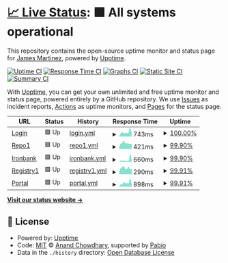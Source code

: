 # [📈 Live Status](https://james-martinez.github.io/dso-mil): <!--live status--> **🟩 All systems operational**

This repository contains the open-source uptime monitor and status page for [James Martinez](https://james-martinez.github.io/dso-mil), powered by [Upptime](https://github.com/upptime/upptime).

[![Uptime CI](https://github.com/james-martinez/dso-mil/workflows/Uptime%20CI/badge.svg)](https://github.com/james-martinez/dso-mil/actions?query=workflow%3A%22Uptime+CI%22)
[![Response Time CI](https://github.com/james-martinez/dso-mil/workflows/Response%20Time%20CI/badge.svg)](https://github.com/james-martinez/dso-mil/actions?query=workflow%3A%22Response+Time+CI%22)
[![Graphs CI](https://github.com/james-martinez/dso-mil/workflows/Graphs%20CI/badge.svg)](https://github.com/james-martinez/dso-mil/actions?query=workflow%3A%22Graphs+CI%22)
[![Static Site CI](https://github.com/james-martinez/dso-mil/workflows/Static%20Site%20CI/badge.svg)](https://github.com/james-martinez/dso-mil/actions?query=workflow%3A%22Static+Site+CI%22)
[![Summary CI](https://github.com/james-martinez/dso-mil/workflows/Summary%20CI/badge.svg)](https://github.com/james-martinez/dso-mil/actions?query=workflow%3A%22Summary+CI%22)

With [Upptime](https://upptime.js.org), you can get your own unlimited and free uptime monitor and status page, powered entirely by a GitHub repository. We use [Issues](https://github.com/james-martinez/dso-mil/issues) as incident reports, [Actions](https://github.com/james-martinez/dso-mil/actions) as uptime monitors, and [Pages](https://james-martinez.github.io/dso-mil) for the status page.

<!--start: status pages-->
<!-- This summary is generated by Upptime (https://github.com/upptime/upptime) -->
<!-- Do not edit this manually, your changes will be overwritten -->
<!-- prettier-ignore -->
| URL | Status | History | Response Time | Uptime |
| --- | ------ | ------- | ------------- | ------ |
| <img alt="" src="https://icons.duckduckgo.com/ip3/login.dso.mil.ico" height="13"> [Login](https://login.dso.mil) | 🟩 Up | [login.yml](https://github.com/james-martinez/dso/commits/HEAD/history/login.yml) | <details><summary><img alt="Response time graph" src="./graphs/login/response-time-week.png" height="20"> 743ms</summary><br><a href="https://james-martinez.github.io/dso-mil/history/login"><img alt="Response time 763" src="https://img.shields.io/endpoint?url=https%3A%2F%2Fraw.githubusercontent.com%2Fjames-martinez%2Fdso%2FHEAD%2Fapi%2Flogin%2Fresponse-time.json"></a><br><a href="https://james-martinez.github.io/dso-mil/history/login"><img alt="24-hour response time 477" src="https://img.shields.io/endpoint?url=https%3A%2F%2Fraw.githubusercontent.com%2Fjames-martinez%2Fdso%2FHEAD%2Fapi%2Flogin%2Fresponse-time-day.json"></a><br><a href="https://james-martinez.github.io/dso-mil/history/login"><img alt="7-day response time 743" src="https://img.shields.io/endpoint?url=https%3A%2F%2Fraw.githubusercontent.com%2Fjames-martinez%2Fdso%2FHEAD%2Fapi%2Flogin%2Fresponse-time-week.json"></a><br><a href="https://james-martinez.github.io/dso-mil/history/login"><img alt="30-day response time 665" src="https://img.shields.io/endpoint?url=https%3A%2F%2Fraw.githubusercontent.com%2Fjames-martinez%2Fdso%2FHEAD%2Fapi%2Flogin%2Fresponse-time-month.json"></a><br><a href="https://james-martinez.github.io/dso-mil/history/login"><img alt="1-year response time 776" src="https://img.shields.io/endpoint?url=https%3A%2F%2Fraw.githubusercontent.com%2Fjames-martinez%2Fdso%2FHEAD%2Fapi%2Flogin%2Fresponse-time-year.json"></a></details> | <details><summary><a href="https://james-martinez.github.io/dso-mil/history/login">100.00%</a></summary><a href="https://james-martinez.github.io/dso-mil/history/login"><img alt="All-time uptime 99.65%" src="https://img.shields.io/endpoint?url=https%3A%2F%2Fraw.githubusercontent.com%2Fjames-martinez%2Fdso%2FHEAD%2Fapi%2Flogin%2Fuptime.json"></a><br><a href="https://james-martinez.github.io/dso-mil/history/login"><img alt="24-hour uptime 100.00%" src="https://img.shields.io/endpoint?url=https%3A%2F%2Fraw.githubusercontent.com%2Fjames-martinez%2Fdso%2FHEAD%2Fapi%2Flogin%2Fuptime-day.json"></a><br><a href="https://james-martinez.github.io/dso-mil/history/login"><img alt="7-day uptime 100.00%" src="https://img.shields.io/endpoint?url=https%3A%2F%2Fraw.githubusercontent.com%2Fjames-martinez%2Fdso%2FHEAD%2Fapi%2Flogin%2Fuptime-week.json"></a><br><a href="https://james-martinez.github.io/dso-mil/history/login"><img alt="30-day uptime 100.00%" src="https://img.shields.io/endpoint?url=https%3A%2F%2Fraw.githubusercontent.com%2Fjames-martinez%2Fdso%2FHEAD%2Fapi%2Flogin%2Fuptime-month.json"></a><br><a href="https://james-martinez.github.io/dso-mil/history/login"><img alt="1-year uptime 99.98%" src="https://img.shields.io/endpoint?url=https%3A%2F%2Fraw.githubusercontent.com%2Fjames-martinez%2Fdso%2FHEAD%2Fapi%2Flogin%2Fuptime-year.json"></a></details>
| <img alt="" src="https://icons.duckduckgo.com/ip3/repo1.dso.mil.ico" height="13"> [Repo1](https://repo1.dso.mil) | 🟩 Up | [repo1.yml](https://github.com/james-martinez/dso/commits/HEAD/history/repo1.yml) | <details><summary><img alt="Response time graph" src="./graphs/repo1/response-time-week.png" height="20"> 421ms</summary><br><a href="https://james-martinez.github.io/dso-mil/history/repo1"><img alt="Response time 626" src="https://img.shields.io/endpoint?url=https%3A%2F%2Fraw.githubusercontent.com%2Fjames-martinez%2Fdso%2FHEAD%2Fapi%2Frepo1%2Fresponse-time.json"></a><br><a href="https://james-martinez.github.io/dso-mil/history/repo1"><img alt="24-hour response time 454" src="https://img.shields.io/endpoint?url=https%3A%2F%2Fraw.githubusercontent.com%2Fjames-martinez%2Fdso%2FHEAD%2Fapi%2Frepo1%2Fresponse-time-day.json"></a><br><a href="https://james-martinez.github.io/dso-mil/history/repo1"><img alt="7-day response time 421" src="https://img.shields.io/endpoint?url=https%3A%2F%2Fraw.githubusercontent.com%2Fjames-martinez%2Fdso%2FHEAD%2Fapi%2Frepo1%2Fresponse-time-week.json"></a><br><a href="https://james-martinez.github.io/dso-mil/history/repo1"><img alt="30-day response time 475" src="https://img.shields.io/endpoint?url=https%3A%2F%2Fraw.githubusercontent.com%2Fjames-martinez%2Fdso%2FHEAD%2Fapi%2Frepo1%2Fresponse-time-month.json"></a><br><a href="https://james-martinez.github.io/dso-mil/history/repo1"><img alt="1-year response time 632" src="https://img.shields.io/endpoint?url=https%3A%2F%2Fraw.githubusercontent.com%2Fjames-martinez%2Fdso%2FHEAD%2Fapi%2Frepo1%2Fresponse-time-year.json"></a></details> | <details><summary><a href="https://james-martinez.github.io/dso-mil/history/repo1">99.90%</a></summary><a href="https://james-martinez.github.io/dso-mil/history/repo1"><img alt="All-time uptime 99.31%" src="https://img.shields.io/endpoint?url=https%3A%2F%2Fraw.githubusercontent.com%2Fjames-martinez%2Fdso%2FHEAD%2Fapi%2Frepo1%2Fuptime.json"></a><br><a href="https://james-martinez.github.io/dso-mil/history/repo1"><img alt="24-hour uptime 99.27%" src="https://img.shields.io/endpoint?url=https%3A%2F%2Fraw.githubusercontent.com%2Fjames-martinez%2Fdso%2FHEAD%2Fapi%2Frepo1%2Fuptime-day.json"></a><br><a href="https://james-martinez.github.io/dso-mil/history/repo1"><img alt="7-day uptime 99.90%" src="https://img.shields.io/endpoint?url=https%3A%2F%2Fraw.githubusercontent.com%2Fjames-martinez%2Fdso%2FHEAD%2Fapi%2Frepo1%2Fuptime-week.json"></a><br><a href="https://james-martinez.github.io/dso-mil/history/repo1"><img alt="30-day uptime 99.98%" src="https://img.shields.io/endpoint?url=https%3A%2F%2Fraw.githubusercontent.com%2Fjames-martinez%2Fdso%2FHEAD%2Fapi%2Frepo1%2Fuptime-month.json"></a><br><a href="https://james-martinez.github.io/dso-mil/history/repo1"><img alt="1-year uptime 99.57%" src="https://img.shields.io/endpoint?url=https%3A%2F%2Fraw.githubusercontent.com%2Fjames-martinez%2Fdso%2FHEAD%2Fapi%2Frepo1%2Fuptime-year.json"></a></details>
| <img alt="" src="https://icons.duckduckgo.com/ip3/ironbank.dso.mil.ico" height="13"> [Ironbank](https://ironbank.dso.mil) | 🟩 Up | [ironbank.yml](https://github.com/james-martinez/dso/commits/HEAD/history/ironbank.yml) | <details><summary><img alt="Response time graph" src="./graphs/ironbank/response-time-week.png" height="20"> 660ms</summary><br><a href="https://james-martinez.github.io/dso-mil/history/ironbank"><img alt="Response time 521" src="https://img.shields.io/endpoint?url=https%3A%2F%2Fraw.githubusercontent.com%2Fjames-martinez%2Fdso%2FHEAD%2Fapi%2Fironbank%2Fresponse-time.json"></a><br><a href="https://james-martinez.github.io/dso-mil/history/ironbank"><img alt="24-hour response time 426" src="https://img.shields.io/endpoint?url=https%3A%2F%2Fraw.githubusercontent.com%2Fjames-martinez%2Fdso%2FHEAD%2Fapi%2Fironbank%2Fresponse-time-day.json"></a><br><a href="https://james-martinez.github.io/dso-mil/history/ironbank"><img alt="7-day response time 660" src="https://img.shields.io/endpoint?url=https%3A%2F%2Fraw.githubusercontent.com%2Fjames-martinez%2Fdso%2FHEAD%2Fapi%2Fironbank%2Fresponse-time-week.json"></a><br><a href="https://james-martinez.github.io/dso-mil/history/ironbank"><img alt="30-day response time 478" src="https://img.shields.io/endpoint?url=https%3A%2F%2Fraw.githubusercontent.com%2Fjames-martinez%2Fdso%2FHEAD%2Fapi%2Fironbank%2Fresponse-time-month.json"></a><br><a href="https://james-martinez.github.io/dso-mil/history/ironbank"><img alt="1-year response time 527" src="https://img.shields.io/endpoint?url=https%3A%2F%2Fraw.githubusercontent.com%2Fjames-martinez%2Fdso%2FHEAD%2Fapi%2Fironbank%2Fresponse-time-year.json"></a></details> | <details><summary><a href="https://james-martinez.github.io/dso-mil/history/ironbank">99.90%</a></summary><a href="https://james-martinez.github.io/dso-mil/history/ironbank"><img alt="All-time uptime 99.30%" src="https://img.shields.io/endpoint?url=https%3A%2F%2Fraw.githubusercontent.com%2Fjames-martinez%2Fdso%2FHEAD%2Fapi%2Fironbank%2Fuptime.json"></a><br><a href="https://james-martinez.github.io/dso-mil/history/ironbank"><img alt="24-hour uptime 99.30%" src="https://img.shields.io/endpoint?url=https%3A%2F%2Fraw.githubusercontent.com%2Fjames-martinez%2Fdso%2FHEAD%2Fapi%2Fironbank%2Fuptime-day.json"></a><br><a href="https://james-martinez.github.io/dso-mil/history/ironbank"><img alt="7-day uptime 99.90%" src="https://img.shields.io/endpoint?url=https%3A%2F%2Fraw.githubusercontent.com%2Fjames-martinez%2Fdso%2FHEAD%2Fapi%2Fironbank%2Fuptime-week.json"></a><br><a href="https://james-martinez.github.io/dso-mil/history/ironbank"><img alt="30-day uptime 99.98%" src="https://img.shields.io/endpoint?url=https%3A%2F%2Fraw.githubusercontent.com%2Fjames-martinez%2Fdso%2FHEAD%2Fapi%2Fironbank%2Fuptime-month.json"></a><br><a href="https://james-martinez.github.io/dso-mil/history/ironbank"><img alt="1-year uptime 99.54%" src="https://img.shields.io/endpoint?url=https%3A%2F%2Fraw.githubusercontent.com%2Fjames-martinez%2Fdso%2FHEAD%2Fapi%2Fironbank%2Fuptime-year.json"></a></details>
| <img alt="" src="https://icons.duckduckgo.com/ip3/registry1.dso.mil.ico" height="13"> [Registry1](https://registry1.dso.mil) | 🟩 Up | [registry1.yml](https://github.com/james-martinez/dso/commits/HEAD/history/registry1.yml) | <details><summary><img alt="Response time graph" src="./graphs/registry1/response-time-week.png" height="20"> 290ms</summary><br><a href="https://james-martinez.github.io/dso-mil/history/registry1"><img alt="Response time 414" src="https://img.shields.io/endpoint?url=https%3A%2F%2Fraw.githubusercontent.com%2Fjames-martinez%2Fdso%2FHEAD%2Fapi%2Fregistry1%2Fresponse-time.json"></a><br><a href="https://james-martinez.github.io/dso-mil/history/registry1"><img alt="24-hour response time 297" src="https://img.shields.io/endpoint?url=https%3A%2F%2Fraw.githubusercontent.com%2Fjames-martinez%2Fdso%2FHEAD%2Fapi%2Fregistry1%2Fresponse-time-day.json"></a><br><a href="https://james-martinez.github.io/dso-mil/history/registry1"><img alt="7-day response time 290" src="https://img.shields.io/endpoint?url=https%3A%2F%2Fraw.githubusercontent.com%2Fjames-martinez%2Fdso%2FHEAD%2Fapi%2Fregistry1%2Fresponse-time-week.json"></a><br><a href="https://james-martinez.github.io/dso-mil/history/registry1"><img alt="30-day response time 306" src="https://img.shields.io/endpoint?url=https%3A%2F%2Fraw.githubusercontent.com%2Fjames-martinez%2Fdso%2FHEAD%2Fapi%2Fregistry1%2Fresponse-time-month.json"></a><br><a href="https://james-martinez.github.io/dso-mil/history/registry1"><img alt="1-year response time 418" src="https://img.shields.io/endpoint?url=https%3A%2F%2Fraw.githubusercontent.com%2Fjames-martinez%2Fdso%2FHEAD%2Fapi%2Fregistry1%2Fresponse-time-year.json"></a></details> | <details><summary><a href="https://james-martinez.github.io/dso-mil/history/registry1">99.91%</a></summary><a href="https://james-martinez.github.io/dso-mil/history/registry1"><img alt="All-time uptime 99.45%" src="https://img.shields.io/endpoint?url=https%3A%2F%2Fraw.githubusercontent.com%2Fjames-martinez%2Fdso%2FHEAD%2Fapi%2Fregistry1%2Fuptime.json"></a><br><a href="https://james-martinez.github.io/dso-mil/history/registry1"><img alt="24-hour uptime 99.34%" src="https://img.shields.io/endpoint?url=https%3A%2F%2Fraw.githubusercontent.com%2Fjames-martinez%2Fdso%2FHEAD%2Fapi%2Fregistry1%2Fuptime-day.json"></a><br><a href="https://james-martinez.github.io/dso-mil/history/registry1"><img alt="7-day uptime 99.91%" src="https://img.shields.io/endpoint?url=https%3A%2F%2Fraw.githubusercontent.com%2Fjames-martinez%2Fdso%2FHEAD%2Fapi%2Fregistry1%2Fuptime-week.json"></a><br><a href="https://james-martinez.github.io/dso-mil/history/registry1"><img alt="30-day uptime 99.98%" src="https://img.shields.io/endpoint?url=https%3A%2F%2Fraw.githubusercontent.com%2Fjames-martinez%2Fdso%2FHEAD%2Fapi%2Fregistry1%2Fuptime-month.json"></a><br><a href="https://james-martinez.github.io/dso-mil/history/registry1"><img alt="1-year uptime 99.63%" src="https://img.shields.io/endpoint?url=https%3A%2F%2Fraw.githubusercontent.com%2Fjames-martinez%2Fdso%2FHEAD%2Fapi%2Fregistry1%2Fuptime-year.json"></a></details>
| <img alt="" src="https://icons.duckduckgo.com/ip3/portal.cnap.dso.mil.ico" height="13"> [Portal](https://portal.cnap.dso.mil) | 🟩 Up | [portal.yml](https://github.com/james-martinez/dso/commits/HEAD/history/portal.yml) | <details><summary><img alt="Response time graph" src="./graphs/portal/response-time-week.png" height="20"> 898ms</summary><br><a href="https://james-martinez.github.io/dso-mil/history/portal"><img alt="Response time 930" src="https://img.shields.io/endpoint?url=https%3A%2F%2Fraw.githubusercontent.com%2Fjames-martinez%2Fdso%2FHEAD%2Fapi%2Fportal%2Fresponse-time.json"></a><br><a href="https://james-martinez.github.io/dso-mil/history/portal"><img alt="24-hour response time 739" src="https://img.shields.io/endpoint?url=https%3A%2F%2Fraw.githubusercontent.com%2Fjames-martinez%2Fdso%2FHEAD%2Fapi%2Fportal%2Fresponse-time-day.json"></a><br><a href="https://james-martinez.github.io/dso-mil/history/portal"><img alt="7-day response time 898" src="https://img.shields.io/endpoint?url=https%3A%2F%2Fraw.githubusercontent.com%2Fjames-martinez%2Fdso%2FHEAD%2Fapi%2Fportal%2Fresponse-time-week.json"></a><br><a href="https://james-martinez.github.io/dso-mil/history/portal"><img alt="30-day response time 793" src="https://img.shields.io/endpoint?url=https%3A%2F%2Fraw.githubusercontent.com%2Fjames-martinez%2Fdso%2FHEAD%2Fapi%2Fportal%2Fresponse-time-month.json"></a><br><a href="https://james-martinez.github.io/dso-mil/history/portal"><img alt="1-year response time 929" src="https://img.shields.io/endpoint?url=https%3A%2F%2Fraw.githubusercontent.com%2Fjames-martinez%2Fdso%2FHEAD%2Fapi%2Fportal%2Fresponse-time-year.json"></a></details> | <details><summary><a href="https://james-martinez.github.io/dso-mil/history/portal">99.91%</a></summary><a href="https://james-martinez.github.io/dso-mil/history/portal"><img alt="All-time uptime 99.66%" src="https://img.shields.io/endpoint?url=https%3A%2F%2Fraw.githubusercontent.com%2Fjames-martinez%2Fdso%2FHEAD%2Fapi%2Fportal%2Fuptime.json"></a><br><a href="https://james-martinez.github.io/dso-mil/history/portal"><img alt="24-hour uptime 99.37%" src="https://img.shields.io/endpoint?url=https%3A%2F%2Fraw.githubusercontent.com%2Fjames-martinez%2Fdso%2FHEAD%2Fapi%2Fportal%2Fuptime-day.json"></a><br><a href="https://james-martinez.github.io/dso-mil/history/portal"><img alt="7-day uptime 99.91%" src="https://img.shields.io/endpoint?url=https%3A%2F%2Fraw.githubusercontent.com%2Fjames-martinez%2Fdso%2FHEAD%2Fapi%2Fportal%2Fuptime-week.json"></a><br><a href="https://james-martinez.github.io/dso-mil/history/portal"><img alt="30-day uptime 99.98%" src="https://img.shields.io/endpoint?url=https%3A%2F%2Fraw.githubusercontent.com%2Fjames-martinez%2Fdso%2FHEAD%2Fapi%2Fportal%2Fuptime-month.json"></a><br><a href="https://james-martinez.github.io/dso-mil/history/portal"><img alt="1-year uptime 99.65%" src="https://img.shields.io/endpoint?url=https%3A%2F%2Fraw.githubusercontent.com%2Fjames-martinez%2Fdso%2FHEAD%2Fapi%2Fportal%2Fuptime-year.json"></a></details>

<!--end: status pages-->

[**Visit our status website →**](https://james-martinez.github.io/dso-mil)

## 📄 License

- Powered by: [Upptime](https://github.com/upptime/upptime)
- Code: [MIT](./LICENSE) © [Anand Chowdhary](https://anandchowdhary.com), supported by [Pabio](https://pabio.com)
- Data in the `./history` directory: [Open Database License](https://opendatacommons.org/licenses/odbl/1-0/)
